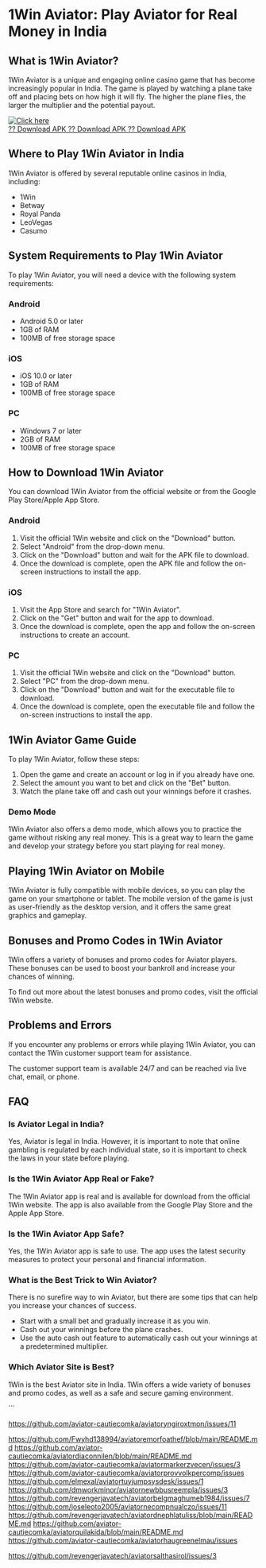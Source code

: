 # 1Win Aviator: Play Aviator for Real Money in India

## What is 1Win Aviator?

1Win Aviator is a unique and engaging online casino game that has become
increasingly popular in India. The game is played by watching a plane
take off and placing bets on how high it will fly. The higher the plane
flies, the larger the multiplier and the potential payout.

[![Click
here](https://readscoops.com/wp-content/uploads/2023/03/Readscoop-aviator-1-1.jpg)](https://traff.sbs/deff)\
[?? Download APK ?? Download APK ?? Download
APK](https://traff.sbs/deff)

## Where to Play 1Win Aviator in India

1Win Aviator is offered by several reputable online casinos in India,
including:

-   1Win
-   Betway
-   Royal Panda
-   LeoVegas
-   Casumo

## System Requirements to Play 1Win Aviator

To play 1Win Aviator, you will need a device with the following system
requirements:

### Android

-   Android 5.0 or later
-   1GB of RAM
-   100MB of free storage space

### iOS

-   iOS 10.0 or later
-   1GB of RAM
-   100MB of free storage space

### PC

-   Windows 7 or later
-   2GB of RAM
-   100MB of free storage space

## How to Download 1Win Aviator

You can download 1Win Aviator from the official website or from the
Google Play Store/Apple App Store.

### Android

1.  Visit the official 1Win website and click on the "Download"
    button.
2.  Select "Android" from the drop-down menu.
3.  Click on the "Download" button and wait for the APK file to
    download.
4.  Once the download is complete, open the APK file and follow the
    on-screen instructions to install the app.

### iOS

1.  Visit the App Store and search for "1Win Aviator".
2.  Click on the "Get" button and wait for the app to download.
3.  Once the download is complete, open the app and follow the on-screen
    instructions to create an account.

### PC

1.  Visit the official 1Win website and click on the "Download"
    button.
2.  Select "PC" from the drop-down menu.
3.  Click on the "Download" button and wait for the executable
    file to download.
4.  Once the download is complete, open the executable file and follow
    the on-screen instructions to install the app.

## 1Win Aviator Game Guide

To play 1Win Aviator, follow these steps:

1.  Open the game and create an account or log in if you already have
    one.
2.  Select the amount you want to bet and click on the "Bet"
    button.
3.  Watch the plane take off and cash out your winnings before it
    crashes.

### Demo Mode

1Win Aviator also offers a demo mode, which allows you to practice the
game without risking any real money. This is a great way to learn the
game and develop your strategy before you start playing for real money.

## Playing 1Win Aviator on Mobile

1Win Aviator is fully compatible with mobile devices, so you can play
the game on your smartphone or tablet. The mobile version of the game is
just as user-friendly as the desktop version, and it offers the same
great graphics and gameplay.

## Bonuses and Promo Codes in 1Win Aviator

1Win offers a variety of bonuses and promo codes for Aviator players.
These bonuses can be used to boost your bankroll and increase your
chances of winning.

To find out more about the latest bonuses and promo codes, visit the
official 1Win website.

## Problems and Errors

If you encounter any problems or errors while playing 1Win Aviator, you
can contact the 1Win customer support team for assistance.

The customer support team is available 24/7 and can be reached via live
chat, email, or phone.

## FAQ

### Is Aviator Legal in India?

Yes, Aviator is legal in India. However, it is important to note that
online gambling is regulated by each individual state, so it is
important to check the laws in your state before playing.

### Is the 1Win Aviator App Real or Fake?

The 1Win Aviator app is real and is available for download from the
official 1Win website. The app is also available from the Google Play
Store and the Apple App Store.

### Is the 1Win Aviator App Safe?

Yes, the 1Win Aviator app is safe to use. The app uses the latest
security measures to protect your personal and financial information.

### What is the Best Trick to Win Aviator?

There is no surefire way to win Aviator, but there are some tips that
can help you increase your chances of success.

-   Start with a small bet and gradually increase it as you win.
-   Cash out your winnings before the plane crashes.
-   Use the auto cash out feature to automatically cash out your
    winnings at a predetermined multiplier.

### Which Aviator Site is Best?

1Win is the best Aviator site in India. 1Win offers a wide variety of
bonuses and promo codes, as well as a safe and secure gaming
environment.

\`\`\`

https://github.com/aviator-cautiecomka/aviatoryngiroxtmon/issues/11

https://github.com/Fwyhd138994/aviatoremorfoathef/blob/main/README.md
https://github.com/aviator-cautiecomka/aviatordiaconnilen/blob/main/README.md
https://github.com/aviator-cautiecomka/aviatormarkerzvecen/issues/3
https://github.com/aviator-cautiecomka/aviatorprovvolkpercomp/issues
https://github.com/elmexal/aviatortuyjumpsysdesk/issues/1
https://github.com/dmworkminor/aviatornewbbusreempla/issues/3
https://github.com/revengerjavatech/aviatorbelgmaghumeb1984/issues/7
https://github.com/joseleoto2005/aviatornecompnualczo/issues/11
https://github.com/revengerjavatech/aviatordnephlatuliss/blob/main/README.md
https://github.com/aviator-cautiecomka/aviatorquilakida/blob/main/README.md
https://github.com/aviator-cautiecomka/aviatorhaugreenelmau/issues

https://github.com/revengerjavatech/aviatorsalthasirol/issues/3
